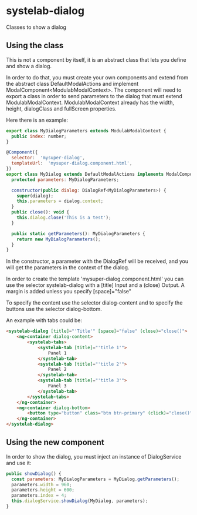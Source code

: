 # systelab-dialog

Classes to show a dialog

## Using the class

This is not a component by itself, it is an abstract class that lets you define and show a dialog.  

In order to do that, you must create your own components and extend from the abstract class DefaultModalActions and implement ModalComponent&lt;ModulabModalContext&gt;. The component will need to export a class in order to send parameters to the dialog that must extend ModulabModalContext. ModulabModalContext already has the width, height, dialogClass and fullScreen properties.

Here there is an example:

```javascript
export class MyDialogParameters extends ModulabModalContext {
  public index: number;
}

@Component({
  selector:  'mysuper-dialog',
  templateUrl:  'mysuper-dialog.component.html',
})
export class MyDialog extends DefaultModalActions implements ModalComponent<MyDialogParameters> {
  protected parameters: MyDialogParameters;

  constructor(public dialog: DialogRef<MyDialogParameters>) {
    super(dialog);
    this.parameters = dialog.context;
  }
  public close(): void {
    this.dialog.close('This is a test');
  }

  public static getParameters(): MyDialogParameters {
    return new MyDialogParameters();
  }
}
```
In the constructor, a parameter with the DialogRef will be received, and you will get the parameters in the context of the dialog.

In order to create the template 'mysuper-dialog.component.html' you can use the selector systelab-dialog with a [title] Input and a (close) Output. A margin is added unless you specify [space]="false"

To specify the content use the selector dialog-content and to specify the buttons use the selector dialog-bottom.

An example with tabs could be:

```html
<systelab-dialog [title]="'Title'" [space]="false" (close)="close()">
    <ng-container dialog-content>
        <systelab-tabs>
            <systelab-tab [title]="'title 1'">
                Panel 1
            </systelab-tab>
            <systelab-tab [title]="'title 2'">
                Panel 2
            </systelab-tab>
            <systelab-tab [title]="'title 3'">
                Panel 3
            </systelab-tab>
        </systelab-tabs>
    </ng-container>
    <ng-container dialog-bottom>
        <button type="button" class="btn btn-primary" (click)="close()">Submit</button>
    </ng-container>
</systelab-dialog>
```

## Using the new component

In order to show the dialog, you must inject an instance of DialogService and use it:
```javascript
public showDialog() {
  const parameters: MyDialogParameters = MyDialog.getParameters();
  parameters.width = 960;
  parameters.height = 600;
  parameters.index = 4;
  this.dialogService.showDialog(MyDialog, parameters);
}

```
